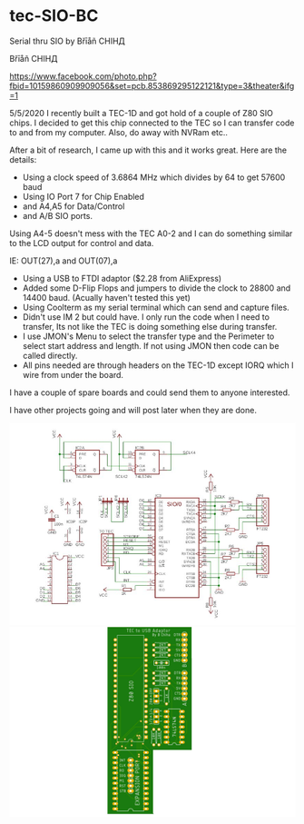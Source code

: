 # tec-SIO-BC
Serial thru SIO by Břīåñ CHIHД

Břīåñ CHIHД   

https://www.facebook.com/photo.php?fbid=10159860909909056&set=pcb.853869295122121&type=3&theater&ifg=1

5/5/2020
I recently built a TEC-1D and got hold of a couple of Z80 SIO chips. I decided to get this chip connected to the TEC so I can transfer code to and from my computer. Also, do away with NVRam etc..

After a bit of research, I came up with this and it works great. Here are the details:
* Using a clock speed of 3.6864 MHz which divides by 64 to get 57600 baud
* Using IO Port 7 for Chip Enabled 
* and A4,A5 for Data/Control 
* and A/B SIO ports. 

Using A4-5 doesn't mess with the TEC A0-2 and I can do something similar to the LCD output for control and data. 

IE: OUT(27),a and OUT(07),a

* Using a USB to FTDI adaptor ($2.28 from AliExpress)
* Added some D-Flip Flops and jumpers to divide the clock to 28800 and 14400 baud. (Acually haven't tested this yet)
* Using Coolterm as my serial terminal which can send and capture files.
* Didn't use IM 2 but could have. I only run the code when I need to transfer, Its not like the TEC is doing something else during transfer.
* I use JMON's Menu to select the transfer type and the Perimeter to select start address and length. If not using JMON then code can be called directly.
* All pins needed are through headers on the TEC-1D except IORQ which I wire from under the board.

I have a couple of spare boards and could send them to anyone interested.

I have other projects going and will post later when they are done.

![](https://github.com/SteveJustin1963/tec-SIO-BC/blob/master/docs/cct.jpg)
![](https://github.com/SteveJustin1963/tec-SIO-BC/blob/master/docs/pcb.jpg)
